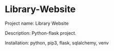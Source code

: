# Library-Website
Project name: Library Website 

Description: Python-flask project. 


Installation: python, pip3, flask, sqlalchemy, venv

